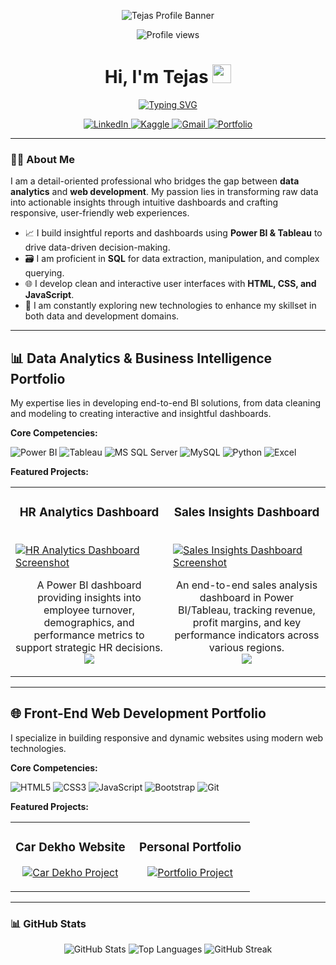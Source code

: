 <p align="center">
  <img src="https://raw.githubusercontent.com/tejas-0905/Dynamic-Github-Profile/main/Banner.png" alt="Tejas Profile Banner"/>
</p>

<div id="header" align="center">
  <img src="https://komarev.com/ghpvc/?username=tejas-0905&label=PROFILE+VIEWS&color=0066CC&style=flat" alt="Profile views"/>
  <h1>
    Hi, I'm Tejas 
    <img src="https://media.giphy.com/media/hvRJCLFzcasrR4ia7z/giphy.gif" width="30px"/>
  </h1>
  <p align="center">
    <a href="https://github.com/tejas-0905">
      <img src="https://readme-typing-svg.herokuapp.com?font=Fira+Code&weight=600&size=25&duration=4000&color=0066CC&center=true&vCenter=true&width=435&lines=Data+Analyst;BI+Developer;SQL+Expert;Front-End+Developer" alt="Typing SVG" />
    </a>
  </p>

  <div>
    <a href="https://linkedin.com/in/your-linkedin-profile" target="_blank">
      <img src="https://img.shields.io/badge/LinkedIn-0077B5?style=for-the-badge&logo=linkedin&logoColor=white" alt="LinkedIn"/>
    </a>
    <a href="https://www.kaggle.com/your-kaggle-username" target="_blank">
      <img src="https://img.shields.io/badge/Kaggle-20BEFF?style=for-the-badge&logo=Kaggle&logoColor=white" alt="Kaggle"/>
    </a>
    <a href="mailto:your.email@example.com">
      <img src="https://img.shields.io/badge/Gmail-D14836?style=for-the-badge&logo=gmail&logoColor=white" alt="Gmail"/>
    </a>
    <a href="https://your-portfolio-website.com" target="_blank">
      <img src="https://img.shields.io/badge/Portfolio-343434?style=for-the-badge&logo=google-chrome&logoColor=white" alt="Portfolio"/>
    </a>
  </div>
</div>

---

### 👨‍💻 About Me

I am a detail-oriented professional who bridges the gap between **data analytics** and **web development**. My passion lies in transforming raw data into actionable insights through intuitive dashboards and crafting responsive, user-friendly web experiences.

- 📈 I build insightful reports and dashboards using **Power BI & Tableau** to drive data-driven decision-making.
- 🗃️ I am proficient in **SQL** for data extraction, manipulation, and complex querying.
- 🌐 I develop clean and interactive user interfaces with **HTML, CSS, and JavaScript**.
- 🌱 I am constantly exploring new technologies to enhance my skillset in both data and development domains.

---

## 📊 Data Analytics & Business Intelligence Portfolio

My expertise lies in developing end-to-end BI solutions, from data cleaning and modeling to creating interactive and insightful dashboards.

**Core Competencies:**
<p align="left">
  <img src="https://img.shields.io/badge/Power%20BI-F2C811?style=for-the-badge&logo=powerbi&logoColor=black" alt="Power BI"/>
  <img src="https://img.shields.io/badge/Tableau-E97627?style=for-the-badge&logo=tableau&logoColor=white" alt="Tableau"/>
  <img src="https://img.shields.io/badge/Microsoft%20SQL%20Server-CC2927?style=for-the-badge&logo=microsoftsqlserver&logoColor=white" alt="MS SQL Server"/>
  <img src="https://img.shields.io/badge/MySQL-4479A1?style=for-the-badge&logo=mysql&logoColor=white" alt="MySQL"/>
  <img src="https://img.shields.io/badge/Python-3776AB?style=for-the-badge&logo=python&logoColor=white" alt="Python"/>
  <img src="https://img.shields.io/badge/Microsoft%20Excel-217346?style=for-the-badge&logo=microsoftexcel&logoColor=white" alt="Excel"/>
</p>

**Featured Projects:**

<table>
  <tr>
    <td width="50%" valign="top">
      <h3 align="center">HR Analytics Dashboard</h3>
      <br />
      <a href="(URL_TO_LIVE_INTERACTIVE_DASHBOARD_HR)" target="_blank">
        <img src="(URL_TO_YOUR_DASHBOARD_SCREENSHOT_HR.png)" alt="HR Analytics Dashboard Screenshot"/>
      </a>
      <br />
      <p align="center">
        A Power BI dashboard providing insights into employee turnover, demographics, and performance metrics to support strategic HR decisions.
      <br/>
      <a href="https://github.com/tejas-0905/HR-Analytics-Dashboard" target="_blank">
        <img src="https://img.shields.io/badge/GitHub-View%20Code-181717?style=for-the-badge&logo=github"/>
      </a>
      </p>
    </td>
    <td width="50%" valign="top">
      <h3 align="center">Sales Insights Dashboard</h3>
      <br />
      <a href="(URL_TO_LIVE_INTERACTIVE_DASHBOARD_SALES)" target="_blank">
        <img src="(URL_TO_YOUR_DASHBOARD_SCREENSHOT_SALES.png)" alt="Sales Insights Dashboard Screenshot"/>
      </a>
      <br />
      <p align="center">
      An end-to-end sales analysis dashboard in Power BI/Tableau, tracking revenue, profit margins, and key performance indicators across various regions.
      <br/>
       <a href="https://github.com/tejas-0905/Sales-Insights-Dashboard" target="_blank">
        <img src="https://img.shields.io/badge/GitHub-View%20Code-181717?style=for-the-badge&logo=github"/>
      </a>
      </p>
    </td>
  </tr>
</table>

---

## 🌐 Front-End Web Development Portfolio

I specialize in building responsive and dynamic websites using modern web technologies.

**Core Competencies:**
<p align="left">
  <img src="https://img.shields.io/badge/HTML5-E34F26?style=for-the-badge&logo=html5&logoColor=white" alt="HTML5"/>
  <img src="https://img.shields.io/badge/CSS3-1572B6?style=for-the-badge&logo=css3&logoColor=white" alt="CSS3"/>
  <img src="https://img.shields.io/badge/JavaScript-F7DF1E?style=for-the-badge&logo=javascript&logoColor=black" alt="JavaScript"/>
  <img src="https://img.shields.io/badge/Bootstrap-7952B3?style=for-the-badge&logo=bootstrap&logoColor=white" alt="Bootstrap"/>
  <img src="https://img.shields.io/badge/Git-F05032?style=for-the-badge&logo=git&logoColor=white" alt="Git"/>
</p>

**Featured Projects:**

<table>
  <tr>
    <td width="50%" valign="top">
      <h3 align="center">Car Dekho Website</h3>
      <p align="center">
        <a href="https://github.com/tejas-0905/Car-Dekho-Website" target="_blank">
          <img src="https://github-readme-stats.vercel.app/api/pin/?username=tejas-0905&repo=Car-Dekho-Website&theme=tokyonight" alt="Car Dekho Project"/>
        </a>
      </p>
    </td>
    <td width="50%" valign="top">
      <h3 align="center">Personal Portfolio</h3>
      <p align="center">
        <a href="https://github.com/tejas-0905/Portfolio-Website" target="_blank">
          <img src="https://github-readme-stats.vercel.app/api/pin/?username=tejas-0905&repo=Portfolio-Website&theme=tokyonight" alt="Portfolio Project"/>
        </a>
      </p>
    </td>
  </tr>
</table>

---
### 📊 GitHub Stats

<p align="center">
  <img src="https://github-readme-stats.vercel.app/api?username=tejas-0905&show_icons=true&locale=en&theme=tokyonight&hide_border=true&card_width=450" alt="GitHub Stats" />
  <img src="https://github-readme-stats.vercel.app/api/top-langs?username=tejas-0905&layout=compact&langs_count=8&theme=tokyonight&hide_border=true" alt="Top Languages" />
  <img src="https://github-readme-streak-stats.herokuapp.com?user=tejas-0905&theme=tokyonight&hide_border=true" alt="GitHub Streak" />
</p>
